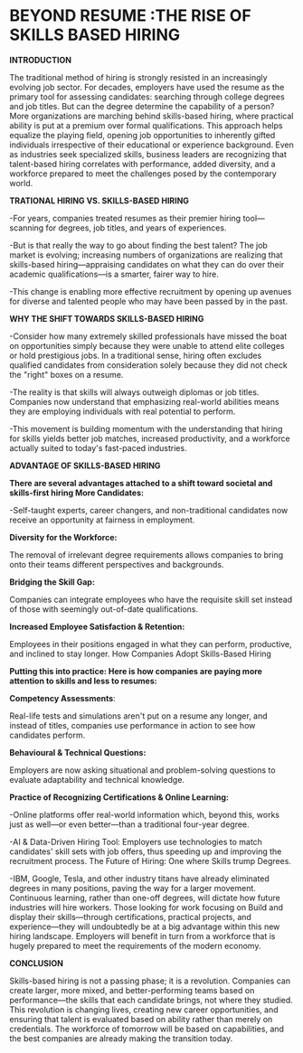 # BEYOND RESUME :THE RISE OF SKILLS BASED HIRING

**INTRODUCTION**

The traditional method of hiring is strongly resisted in an increasingly evolving job sector. For decades, employers have used the resume as the primary tool for assessing candidates: searching through college degrees and job titles. But can the degree determine the capability of a person? More organizations are marching behind skills-based hiring, where practical ability is put at a premium over formal qualifications. This approach helps equalize the playing field, opening job opportunities to inherently gifted individuals irrespective of their educational or experience background. Even as industries seek specialized skills, business leaders are recognizing that talent-based hiring correlates with performance, added diversity, and a workforce prepared to meet the challenges posed by the contemporary world.

**TRATIONAL HIRING VS. SKILLS-BASED HIRING**

-For years, companies treated resumes as their premier hiring tool—scanning for degrees, job titles, and years of experiences. 

-But is that really the way to go about finding the best talent? The job market is evolving; increasing numbers of organizations are realizing that skills-based hiring—appraising candidates on what they can do over their academic qualifications—is a smarter, fairer way to hire. 

-This change is enabling more effective recruitment by opening up avenues for diverse and talented people who may have been passed by in the past.

**WHY THE SHIFT TOWARDS SKILLS-BASED HIRING**

-Consider how many extremely skilled professionals have missed the boat on opportunities simply because they were unable to attend elite colleges or hold prestigious jobs. In a traditional sense, hiring often excludes qualified candidates from consideration solely because they did not check the "right" boxes on a resume. 

-The reality is that skills will always outweigh diplomas or job titles. Companies now understand that emphasizing real-world abilities means they are employing individuals with real potential to perform.

-This movement is building momentum with the understanding that hiring for skills yields better job matches, increased productivity, and a workforce actually suited to today's fast-paced industries.

**ADVANTAGE OF SKILLS-BASED HIRING**

**There are several advantages attached to a shift toward societal and skills-first hiring More Candidates:**

-Self-taught experts, career changers, and non-traditional candidates now receive an opportunity at fairness in employment.

**Diversity for the Workforce:** 

The removal of irrelevant degree requirements allows companies to bring onto their teams different perspectives and backgrounds.

**Bridging the Skill Gap:** 

Companies can integrate employees who have the requisite skill set instead of those with seemingly out-of-date qualifications.

**Increased Employee Satisfaction & Retention:** 

Employees in their positions engaged in what they can perform, productive, and inclined to stay longer.
How Companies Adopt Skills-Based Hiring

**Putting this into practice: Here is how companies are paying more attention to skills and less to resumes:**

**Competency Assessments**:

Real-life tests and simulations aren't put on a resume any longer, and instead of titles, companies use performance in action to see how candidates perform.

**Behavioural & Technical Questions:** 

Employers are now asking situational and problem-solving questions to evaluate adaptability and technical knowledge.

**Practice of Recognizing Certifications & Online Learning:** 

-Online platforms offer real-world information which, beyond this, works just as well—or even better—than a traditional four-year degree.

-AI & Data-Driven Hiring Tool: Employers use technologies to match candidates' skill sets with job offers, thus speeding up and improving the recruitment process.
The Future of Hiring: One where Skills trump Degrees.

-IBM, Google, Tesla, and other industry titans have already eliminated degrees in many positions, paving the way for a larger movement. Continuous learning, rather than one-off degrees, will dictate how future industries will hire workers. Those looking for work focusing on Build and display their skills—through certifications, practical projects, and experience—they will undoubtedly be at a big advantage within this new hiring landscape. Employers will benefit in turn from a workforce that is hugely prepared to meet the requirements of the modern economy.

**CONCLUSION**

Skills-based hiring is not a passing phase; it is a revolution. Companies can create larger, more mixed, and better-performing teams based on performance—the skills that each candidate brings, not where they studied. This revolution is changing lives, creating new career opportunities, and ensuring that talent is evaluated based on ability rather than merely on credentials. The workforce of tomorrow will be based on capabilities, and the best companies are already making the transition today.   
